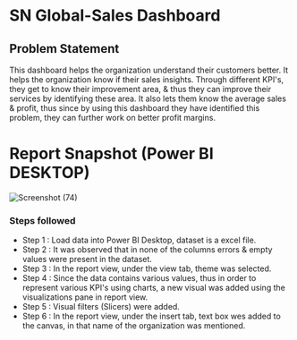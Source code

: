 
# SN Global-Sales Dashboard

## Problem Statement

This dashboard helps the organization understand their customers better. It helps the organization know if their sales insights. Through different KPI's, they get to know their improvement area, & thus they can improve their services by identifying these area. It also lets them know the average sales & profit, thus since by using this dashboard they have identified this problem, they can further work on better profit margins.
 
 
 # Report Snapshot (Power BI DESKTOP)

 ![Screenshot (74)](https://github.com/vPrateek10/Sales-Dashboard/assets/111632231/bf42f94d-7969-4f0b-a94b-df3c1e0568a4)

### Steps followed 

- Step 1 : Load data into Power BI Desktop, dataset is a excel file.
- Step 2 : It was observed that in none of the columns errors & empty values were present in the dataset.
- Step 3 : In the report view, under the view tab, theme was selected.
- Step 4 : Since the data contains various values, thus in order to represent various KPI's using charts, a new visual was added using the visualizations pane in report view.
- Step 5 : Visual filters (Slicers) were added.
- Step 6 : In the report view, under the insert tab, text box wes added to the canvas, in that name of the organization was mentioned.
